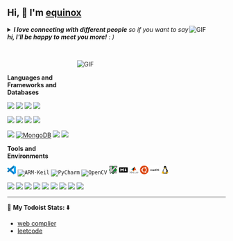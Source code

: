 
## Hi, 👋  I'm <a href="https://github.com/equinox-sun/" target="_blank">equinox</a>

<img align="right" alt="GIF" src="https://media.giphy.com/media/LnQjpWaON8nhr21vNW/giphy.gif" width="84" title="Say HI"> <details><summary><em><b>I love connecting with different people</b> so if you want to say <b>hi, I'll be happy to meet you more!</b> : )</em></summary>

<!--my introduction start-->
You can find how to contact me in the following paltform icon url. You can follow me to find something more interesting.

- 🔭 I’m currently writing some amateur [open source projects](https://github.com/equinox-sun?tab=repositories), at [@equinox-sun](https://github.com/equinox-sun). A closed-loop online studying open-source repo is public at [<i><b>@docker-cli</b></i>](https://github.com/docker/cli) <a href="https://github.com/equinox-sun"><sup><i><b>Hot</b></i></sup></a>, and more interesting project can be found at [My GitHub repos](https://github.com/equinox-sun?tab=repositories).

- 🌱 Some notebook can find in [here](https://github.com/equinox-sun/equinox-sunoptimize) and [yuque](https://www.yuque.com/u22071379/wklpiu).
- 💬 Be free to ask me about anything [here](https://github.com/equinox-sun/equinox-sun/issues).

---
</details>

<!--my introduction end -->

<br>
<!--
<p align="center">
  <a href="https://github.com/equinox-sun" class="rich-diff-level-one">
    <img src="https://github-readme-stats.vercel.app/api?username=equinox-sun&title_color=333&text_color=777" alt="equinox's Stats" >
    <img src="https://github-readme-stats.vercel.app/api?username=equinox-sun&hide=issues&title_color=333&text_color=777" alt="equinox's Stats" >
  </a>
</p>
-->
<h2></h2>

<img align="right" alt="GIF" src="https://github.com/abhisheknaiidu/abhisheknaiidu/blob/master/code.gif?raw=true" width="343" height="220" title="Do what you like, and do it best!"> &nbsp;&nbsp;&nbsp;&nbsp;

<!-- stackoverflow profile
<a href="#"><img align="right" alt="Profile of equinox-sun on StackOverflow" src="https://stackoverflow.com/users/flair/8317261.png"></a>-->
 
**Languages and Frameworks and Databases**

<p dir="auto">
  <img src="https://badgen.net/badge/language/golang/blue">
  <img src="https://badgen.net/badge/golang/gin/green">
  <img src="https://badgen.net/badge/golang/go-zero/pink">
  <img src="https://badgen.net/badge/golang/gotribe/cyan">
 </p>
 
<p dir="auto">
  <img src="https://badgen.net/packagist/lang/monolog/monolog">
  <img src="https://badgen.net/badge/Laravel/5.6/pink?icon=php">
  <img src="https://badgen.net/badge/Thinkphp/5.0/green?icon=php">
  <img src="https://badgen.net/badge/language/python/blue">
 </p>
 
<p dir="auto">
  <img src="https://raster.shields.io/badge/SQL-Mysql-important.svg">
  <a target="_blank" rel="noopener noreferrer nofollow" href="https://camo.githubusercontent.com/8525e7e6900fc4c5546b0442f8a2f187b802e9f40d431ac7394d2c1509234ad9/68747470733a2f2f696d672e736869656c64732e696f2f62616467652f2d4d6f6e676f44422d3133616135323f7374796c653d666c61742d737175617265266c6f676f3d6d6f6e676f6462266c6f676f436f6c6f723d7768697465"><img alt="MongoDB" src="https://camo.githubusercontent.com/8525e7e6900fc4c5546b0442f8a2f187b802e9f40d431ac7394d2c1509234ad9/68747470733a2f2f696d672e736869656c64732e696f2f62616467652f2d4d6f6e676f44422d3133616135323f7374796c653d666c61742d737175617265266c6f676f3d6d6f6e676f6462266c6f676f436f6c6f723d7768697465" data-canonical-src="https://img.shields.io/badge/-MongoDB-13aa52?style=flat-square&amp;logo=mongodb&amp;logoColor=white" style="max-width: 100%;"></a>
  <img src="https://raster.shields.io/badge/Redis-6.0-blue.svg">
  <img src="https://raster.shields.io/badge/Memcache--inactive.svg">
</p>

  
**Tools and Environments**

<code><img height="20" src="https://raw.githubusercontent.com/github/explore/80688e429a7d4ef2fca1e82350fe8e3517d3494d/topics/visual-studio-code/visual-studio-code.png" alt="VSCode" title="VSCode"></code>
<code><img height="20" src="https://user-images.githubusercontent.com/29084184/128668555-59d96329-2e64-4370-bfdc-89bf7a12aea8.png" alt="ARM-Keil" title="ARM-Keil"></code>
<code><img height="20" src="https://images.nowcoder.com/images/20180629/0_1530258305740_67F7BB46DE9FC78164CA628F2CE05C37" alt="PyCharm" title="PyCharm"></code>
<code><img height="20" src="https://camo.githubusercontent.com/ce9fb3389462f2c9444f863e410f0d17d04b216beba8749a015011887eadfbaf/68747470733a2f2f7777772e766563746f726c6f676f2e7a6f6e652f6c6f676f732f6f70656e63762f6f70656e63762d69636f6e2e737667" alt="OpenCV" title="OpenCV"></code>
<code><img height="20" src="https://raw.githubusercontent.com/github/explore/80688e429a7d4ef2fca1e82350fe8e3517d3494d/topics/vim/vim.png" alt="Vim" title="Vim"></code>
<code><img height="20" src="https://raw.githubusercontent.com/github/explore/80688e429a7d4ef2fca1e82350fe8e3517d3494d/topics/markdown/markdown.png" alt="Markdown" title="MarkDown"></code>
<code><img height="20" src="https://raw.githubusercontent.com/github/explore/80688e429a7d4ef2fca1e82350fe8e3517d3494d/topics/matlab/matlab.png" alt="Matlab" title="Matlab"></code>
<code><img height="20" src="https://raw.githubusercontent.com/github/explore/80688e429a7d4ef2fca1e82350fe8e3517d3494d/topics/ubuntu/ubuntu.png" alt="Ubuntu" title="Ubuntu"></code>
<code><img height="20" src="https://raw.githubusercontent.com/github/explore/80688e429a7d4ef2fca1e82350fe8e3517d3494d/topics/macos/macos.png" alt="MacOS" title="MacOS"></code>
<code><img height="20" src="https://raw.githubusercontent.com/github/explore/80688e429a7d4ef2fca1e82350fe8e3517d3494d/topics/linux/linux.png" alt="Linux" title="Linux"></code>

 
<p dir="auto">
  <img src="https://badgen.net/badge/Elasticsearch/ /pink">
  <img src="https://badgen.net/badge/RabbitMQ/ /green">
  <img src="https://badgen.net/badge/Kafka/ /blue">
  <img src="https://badgen.net/badge/icon/docker?icon=docker&label">
  <img src="https://badgen.net/badge/docker/Api/green?icon=docker">
  <img src="https://badgen.net/badge/github/Actions/yellow?icon=github">
  <img src="https://badgen.net/badge/icon/chrome?icon=chrome&label">
  <img src="https://badgen.net/badge/icon/git?icon=git&label">
  <img src="https://badgen.net/badge/icon/gitlab?icon=gitlab&label">
  
</p>

---

🚧 **My Todoist Stats: ⬇️**
- [web complier](https://github.com/Go-Tribe/web_complier)
- [leetcode](https://github.com/equinox-sun/leetcode)
